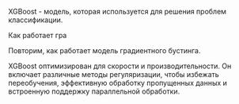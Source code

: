 XGBoost - модель, которая используется для решения проблем классификации. 

Как работает гра

Повторим, как работает модель градиентного бустинга. 

XGBoost оптимизирован для скорости и производительности. Он включает различные методы регуляризации, чтобы избежать переобучения, эффективную обработку пропущенных данных и встроенную поддержку параллельной обработки.



